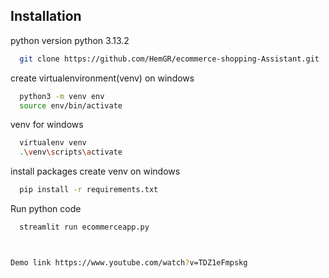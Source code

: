 
## Installation
python version python 3.13.2


```bash
  git clone https://github.com/HemGR/ecommerce-shopping-Assistant.git
```

create virtualenvironment(venv) on windows
```bash
  python3 -m venv env
  source env/bin/activate


```
venv for windows 
```bash
  virtualenv venv
  .\venv\scripts\activate

```

install packages
create venv on windows
```bash
  pip install -r requirements.txt
```

Run python code
```bash
  streamlit run ecommerceapp.py



Demo link https://www.youtube.com/watch?v=TDZ1eFmpskg

```
